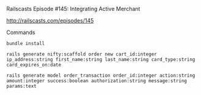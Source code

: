 Railscasts Episode #145: Integrating Active Merchant

http://railscasts.com/episodes/145

Commands

    bundle install

    rails generate nifty:scaffold order new cart_id:integer ip_address:string first_name:string last_name:string card_type:string card_expires_on:date
  
    rails generate model order_transaction order_id:integer action:string amount:integer success:boolean authorization:string message:string params:text
